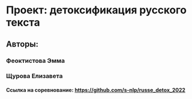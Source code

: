 # Проект: детоксификация русского текста

## Авторы:
### Феоктистова Эмма
### Щурова Елизавета

#### Ссылка на соревнование: https://github.com/s-nlp/russe_detox_2022

